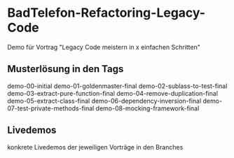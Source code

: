 # BadTelefon-Refactoring-Legacy-Code
Demo für Vortrag "Legacy Code meistern in x einfachen Schritten"

## Musterlösung in den Tags

demo-00-initial
demo-01-goldenmaster-final
demo-02-sublass-to-test-final
demo-03-extract-pure-function-final
demo-04-remove-duplication-final
demo-05-extract-class-final
demo-06-dependency-inversion-final
demo-07-test-private-methods-final
demo-08-mocking-framework-final

## Livedemos

konkrete Livedemos der jeweiligen Vorträge in den Branches
